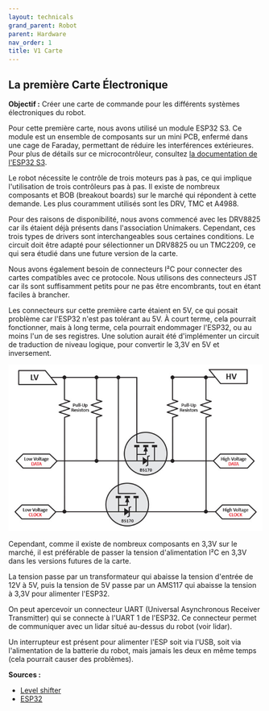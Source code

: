 ```yaml
---
layout: technicals
grand_parent: Robot
parent: Hardware
nav_order: 1
title: V1 Carte
---
```


## La première Carte Électronique

**Objectif :** Créer une carte de commande pour les différents systèmes électroniques du robot.

<kicanvas-embed src="./V1_carte_files/MainBoardV1.kicad_sch" controls="basic"></kicanvas-embed>

Pour cette première carte, nous avons utilisé un module ESP32 S3. Ce module est un ensemble de composants sur un mini PCB, enfermé dans une cage de Faraday, permettant de réduire les interférences extérieures. Pour plus de détails sur ce microcontrôleur, consultez [la documentation de l'ESP32 S3](https://www.espressif.com/sites/default/files/documentation/esp32-s3_datasheet_en.pdf).

Le robot nécessite le contrôle de trois moteurs pas à pas, ce qui implique l'utilisation de trois contrôleurs pas à pas. Il existe de nombreux composants et BOB (breakout boards) sur le marché qui répondent à cette demande. Les plus couramment utilisés sont les DRV, TMC et A4988.

Pour des raisons de disponibilité, nous avons commencé avec les DRV8825 car ils étaient déjà présents dans l'association Unimakers. Cependant, ces trois types de drivers sont interchangeables sous certaines conditions. Le circuit doit être adapté pour sélectionner un DRV8825 ou un TMC2209, ce qui sera étudié dans une future version de la carte.

Nous avons également besoin de connecteurs I²C pour connecter des cartes compatibles avec ce protocole. Nous utilisons des connecteurs JST car ils sont suffisamment petits pour ne pas être encombrants, tout en étant faciles à brancher.

Les connecteurs sur cette première carte étaient en 5V, ce qui posait problème car l'ESP32 n'est pas tolérant au 5V. À court terme, cela pourrait fonctionner, mais à long terme, cela pourrait endommager l'ESP32, ou au moins l'un de ses registres. Une solution aurait été d'implémenter un circuit de traduction de niveau logique, pour convertir le 3,3V en 5V et inversement.

![Illustration d'un level shifter](./V1_carte_files/logic-level-shifting-basics.jpg)

Cependant, comme il existe de nombreux composants en 3,3V sur le marché, il est préférable de passer la tension d'alimentation I²C en 3,3V dans les versions futures de la carte.

La tension passe par un transformateur qui abaisse la tension d'entrée de 12V à 5V, puis la tension de 5V passe par un AMS117 qui abaisse la tension à 3,3V pour alimenter l'ESP32.

On peut apercevoir un connecteur UART (Universal Asynchronous Receiver Transmitter) qui se connecte à l'UART 1 de l'ESP32. Ce connecteur permet de communiquer avec un lidar situé au-dessus du robot (voir lidar).

Un interrupteur est présent pour alimenter l'ESP soit via l'USB, soit via l'alimentation de la batterie du robot, mais jamais les deux en même temps (cela pourrait causer des problèmes).

**Sources :**
- [Level shifter](https://www.digikey.com/en/blog/logic-level-shifting-basics)
- [ESP32](https://www.espressif.com/en/products/socs/esp32-s3)
